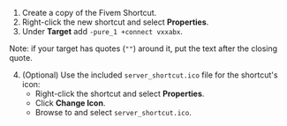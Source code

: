 1. Create a copy of the Fivem Shortcut.
2. Right-click the new shortcut and select **Properties**.
3. Under **Target** add `-pure_1 +connect vxxabx`.

Note: if your target has quotes (`""`) around it, put the text after the closing quote.

4. (Optional) Use the included `server_shortcut.ico` file for the shortcut's icon:
   - Right-click the shortcut and select **Properties**.
   - Click **Change Icon**.
   - Browse to and select `server_shortcut.ico`.
